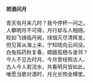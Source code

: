 #### 把酒问月

青天有月来几时？我今停杯一问之。  
人攀明月不可得，月行却与人相随。  
皎如飞镜临丹阙，绿烟灭尽清辉发。  
但见宵从海上来，宁知晓向云间没。  
白兔捣药秋复春，嫦娥孤栖与谁邻？  
今人不见古时月，今月曾经照古人。  
古人今人若流水，共看明月皆如此。  
唯愿当歌对酒时，月光长照金樽里。
